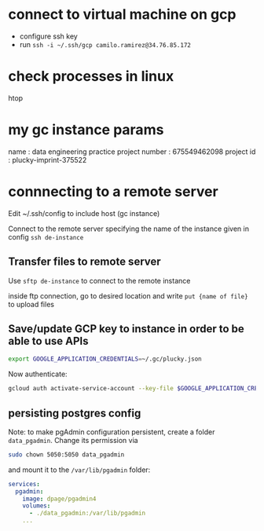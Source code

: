 # connect to virtual machine on gcp

- configure ssh key
- run `ssh -i ~/.ssh/gcp camilo.ramirez@34.76.85.172`


# check processes in linux
htop

# my gc instance params

name : data engineering practice
project number : 675549462098
project id : plucky-imprint-375522

# connnecting to a remote server

Edit ~/.ssh/config to include host (gc instance)

Connect to the remote server specifying the name of the instance given in config `ssh de-instance`

## Transfer files to remote server

Use `sftp de-instance` to connect to the remote instance

inside ftp connection, go to desired location and write `put {name of file}` to upload files

## Save/update GCP key to instance in order to be able to use APIs

```bash
export GOOGLE_APPLICATION_CREDENTIALS=~/.gc/plucky.json
```

Now authenticate: 

```bash
gcloud auth activate-service-account --key-file $GOOGLE_APPLICATION_CREDENTIALS
```

## persisting postgres config

Note: to make pgAdmin configuration persistent, create a folder `data_pgadmin`. Change its permission via

```bash
sudo chown 5050:5050 data_pgadmin
```

and mount it to the `/var/lib/pgadmin` folder:

```yaml
services:
  pgadmin:
    image: dpage/pgadmin4
    volumes:
      - ./data_pgadmin:/var/lib/pgadmin
    ...
```